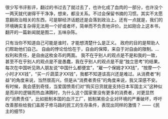 很少写书评影评，翻过的书过去了就过去了，也许化成了血肉的一部分，也许没个一两天就代谢得干干净净，想来，都没关系。不过会保留书摘的习惯。其实不太愿意翻政治相关的东西，可是聊经济话题还是会落到政治上。还有一点就是，我们的环境确实复杂得无法用一个好或者坏，简单而不负责地评价。比如刚合上这本书，翻开的一篇新闻就是图二，五味杂陈。

只有当你不知道自己可能是谁时，才能想清楚什么是正义。
政府的目的是帮助人们帮助他们自己。
自由的悖论恰恰在于，自由的保障，来自于对自由的限制。...权利和责任，是自由这枚金币的两面。
我不在乎别人的观点是不是和我的一致，甚至不在乎别人的观点是不是愚蠢，我在乎别人的观点是不是“独立思考”的结果。
每次在中国听见熟人朋友说“中国什么都便宜”，“雇一个保姆才XX钱”，“按摩一个小时才XX钱”，“买一斤蔬菜才XX钱”，我都不知道该高兴还是难过。从消费者“利益”的角度来说，当然很高兴。但是从“消费者责任”的角度来说，我又深感不安。有时候，我会感到奇怪，当爱国愤青们对“购买日货就是支持日本军国主义”这种似是而非的逻辑而热血沸腾时，为什么这个国家里没有更多的消费者，对更显然的“消费责任”，比如抵制本国的血汗工厂，抵制某些企业对环境的严重破坏，呼吁改善那些给我们盖房子修马路的民工的生存条件，表现出同样的激情？
——《民主的细节》
